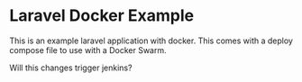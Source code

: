 # Laravel Docker Example

This is an example laravel application with docker.  This comes with a
deploy compose file to use with a Docker Swarm.

Will this changes trigger jenkins?